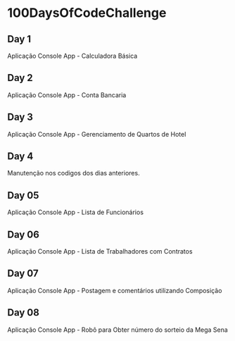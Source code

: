 # 100DaysOfCodeChallenge

## Day 1
Aplicação Console App - Calculadora Básica

## Day 2
Aplicação Console App - Conta Bancaria

## Day 3
Aplicação Console App - Gerenciamento de Quartos de Hotel

## Day 4
Manutenção nos codigos dos dias anteriores.

## Day 05
Aplicação Console App - Lista de Funcionários

## Day 06
Aplicação Console App - Lista de Trabalhadores com Contratos

## Day 07
Aplicação Console App - Postagem e comentários utilizando Composição

## Day 08
Aplicação Console App - Robô para Obter número do sorteio da Mega Sena